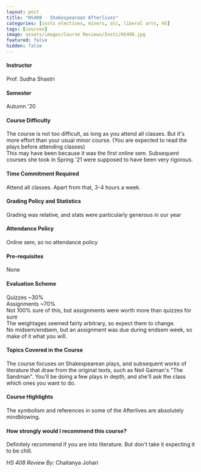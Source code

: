 ```yaml
---
layout: post
title: "HS408 - Shakespearean Afterlives"
categories: [insti electives, minors, alc, liberal arts, HS]
tags: [courses]
image: assets/images/Course Reviews/Insti/HS408.jpg
featured: false
hidden: false
---
```


#### Instructor
Prof. Sudha Shastri

#### Semester
Autumn '20

#### Course Difficulty
The course is not too difficult, as long as you attend all classes. But it's more effort than your usual minor course. (You are expected to read the plays before attending classes)  
This may have been because it was the first online sem. Subsequent courses she took in Spring '21 were supposed to have been very rigorous.

#### Time Commitment Required
Attend all classes. Apart from that, 3-4 hours a week.

#### Grading Policy and Statistics
Grading was relative, and stats were particularly generous in our year

#### Attendance Policy
Online sem, so no attendance policy

#### Pre-requisites
None

#### Evaluation Scheme
Quizzes ~30%  
Assignments ~70%  
Not 100% sure of this, but assignments were worth more than quizzes for sure   
The weightages seemed fairly arbitrary, so expect them to change.  
No midsem/endsem, but an assignment was due during endsem week, so make of it what you will. 

#### Topics Covered in the Course
The course focuses on Shakespearean plays, and subsequent works of literature that draw from the original texts, such as Neil Gaiman's "The Sandman". You'll be doing a few plays in depth, and she'll ask the class which ones you want to do. 

#### Course Highlights
The symbolism and references in some of the Afterlives are absolutely mindblowing. 

#### How strongly would I recommend this course?
Definitely recommend if you are into literature. But don't take it expecting it to be chill.

*HS 408 Review By:* Chaitanya Johari